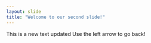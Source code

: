 ```yaml
---
layout: slide
title: "Welcome to our second slide!"
---
```

This is a new text updated
Use the left arrow to go back!